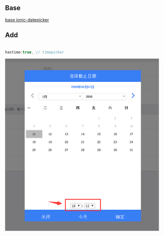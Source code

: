
## Base  

[base ionic-datepicker](https://github.com/rajeshwarpatlolla)


## Add 

```javascript

hastime:true, // timepicker

```

<img src="readme.png"/>

